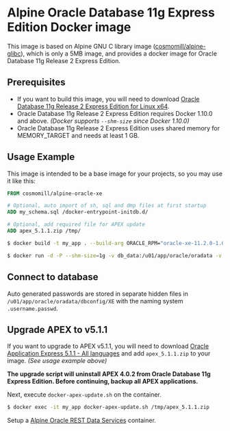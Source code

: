 Alpine Oracle Database 11g Express Edition Docker image
=======================================================

This image is based on Alpine GNU C library image ([cosmomill/alpine-glibc](https://hub.docker.com/r/cosmomill/alpine-glibc/)), which is only a 5MB image, and provides a docker image for Oracle Database 11g Release 2 Express Edition.

Prerequisites
-------------

- If you want to build this image, you will need to download [Oracle Database 11g Release 2 Express Edition for Linux x64](http://www.oracle.com/technetwork/database/database-technologies/express-edition/downloads/index.html).
- Oracle Database 11g Release 2 Express Edition requires Docker 1.10.0 and above. *(Docker supports ```--shm-size``` since Docker 1.10.0)*
- Oracle Database 11g Release 2 Express Edition uses shared memory for MEMORY_TARGET and needs at least 1 GB.

Usage Example
-------------

This image is intended to be a base image for your projects, so you may use it like this:

```Dockerfile
FROM cosmomill/alpine-oracle-xe

# Optional, auto import of sh, sql and dmp files at first startup
ADD my_schema.sql /docker-entrypoint-initdb.d/

# Optional, add required file for APEX update
ADD apex_5.1.1.zip /tmp/
```

```sh
$ docker build -t my_app . --build-arg ORACLE_RPM="oracle-xe-11.2.0-1.0.x86_64.rpm.zip"
```

```sh
$ docker run -d -P --shm-size=1g -v db_data:/u01/app/oracle/oradata -v apex_images:/u01/app/oracle/product/11.2.0/xe/apex/images -p 1521:1521 -p 8080:8080 my_app
```

Connect to database
-------------------

Auto generated passwords are stored in separate hidden files in ```/u01/app/oracle/oradata/dbconfig/XE``` with the naming system ```.username.passwd```.

Upgrade APEX to v5.1.1
----------------------

If you want to upgrade to APEX v5.1.1, you will need to download [Oracle Application Express 5.1.1 - All languages](http://www.oracle.com/technetwork/developer-tools/apex/downloads/index.html) and add ```apex_5.1.1.zip``` to your image. *(See usage example above)*

**The upgrade script will uninstall APEX 4.0.2 from Oracle Database 11g Express Edition. Before continuing, backup all APEX applications.**

Next, execute ```docker-apex-update.sh``` on the container.

```sh
$ docker exec -it my_app docker-apex-update.sh /tmp/apex_5.1.1.zip
```

Setup a [Alpine Oracle REST Data Services](https://hub.docker.com/r/cosmomill/alpine-ords-apex/) container.
